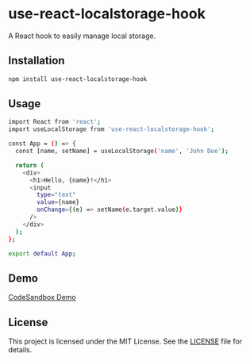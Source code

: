 # use-react-localstorage-hook

A React hook to easily manage local storage.

## Installation

```bash
npm install use-react-localstorage-hook
```


## Usage
```bash
import React from 'react';
import useLocalStorage from 'use-react-localstorage-hook';

const App = () => {
  const [name, setName] = useLocalStorage('name', 'John Doe');

  return (
    <div>
      <h1>Hello, {name}!</h1>
      <input
        type="text"
        value={name}
        onChange={(e) => setName(e.target.value)}
      />
    </div>
  );
};

export default App;
```

## Demo
[CodeSandbox Demo](https://codesandbox.io/p/sandbox/9srdvq)

## License
This project is licensed under the MIT License. See the [LICENSE](LICENSE) file for details.